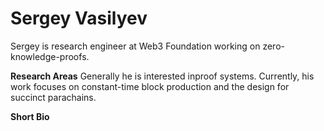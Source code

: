 # Sergey Vasilyev

Sergey is research engineer at Web3 Foundation working on zero-knowledge-proofs.

**Research Areas**
Generally he is interested inproof systems. Currently, his work focuses on constant-time block production and the design for succinct parachains.  

**Short Bio** 

